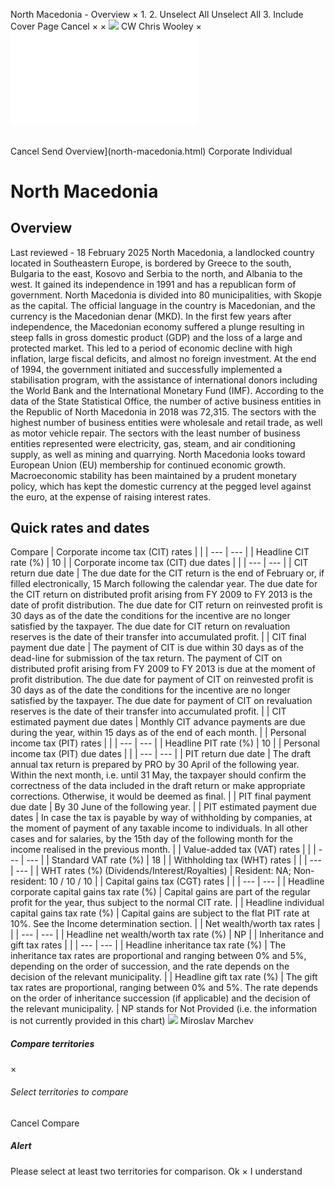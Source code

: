 North Macedonia - Overview
×
1.
2.
Unselect All
Unselect All
3.
Include Cover Page
Cancel
×
×
![](-/media/world-wide-tax-summaries/attachments/global---chris-wooley.ashx%3Frev=ac5e5f3223b34096b1afc2a6009c7320&revision=ac5e5f32-23b3-4096-b1af-c2a6009c7320&hash=859B7ADC84DC2CBEC9760E9E6EE7DE6D0A8BFCDF)
CW
Chris Wooley
×
![](north-macedonia.html)
######
Cancel
Send
Overview](north-macedonia.html)
Corporate
Individual
# North Macedonia
## Overview
Last reviewed - 18 February 2025
North Macedonia, a landlocked country located in Southeastern Europe, is bordered by Greece to the south, Bulgaria to the east, Kosovo and Serbia to the north, and Albania to the west. It gained its independence in 1991 and has a republican form of government. North Macedonia is divided into 80 municipalities, with Skopje as the capital. The official language in the country is Macedonian, and the currency is the Macedonian denar (MKD).
In the first few years after independence, the Macedonian economy suffered a plunge resulting in steep falls in gross domestic product (GDP) and the loss of a large and protected market. This led to a period of economic decline with high inflation, large fiscal deficits, and almost no foreign investment. At the end of 1994, the government initiated and successfully implemented a stabilisation program, with the assistance of international donors including the World Bank and the International Monetary Fund (IMF).
According to the data of the State Statistical Office, the number of active business entities in the Republic of North Macedonia in 2018 was 72,315. The sectors with the highest number of business entities were wholesale and retail trade, as well as motor vehicle repair. The sectors with the least number of business entities represented were electricity, gas, steam, and air conditioning supply, as well as mining and quarrying.
North Macedonia looks toward European Union (EU) membership for continued economic growth. Macroeconomic stability has been maintained by a prudent monetary policy, which has kept the domestic currency at the pegged level against the euro, at the expense of raising interest rates.
## Quick rates and dates
Compare
| Corporate income tax (CIT) rates | |
| --- | --- |
| Headline CIT rate (%) | 10 |
| Corporate income tax (CIT) due dates | |
| --- | --- |
| CIT return due date | The due date for the CIT return is the end of February or, if filled electronically, 15 March following the calendar year.  The due date for the CIT return on distributed profit arising from FY 2009 to FY 2013 is the date of profit distribution.  The due date for CIT return on reinvested profit is 30 days as of the date the conditions for the incentive are no longer satisfied by the taxpayer.  The due date for CIT return on revaluation reserves is the date of their transfer into accumulated profit. |
| CIT final payment due date | The payment of CIT is due within 30 days as of the dead-line for submission of the tax return.  The payment of CIT on distributed profit arising from FY 2009 to FY 2013 is due at the moment of profit distribution.  The due date for payment of CIT on reinvested profit is 30 days as of the date the conditions for the incentive are no longer satisfied by the taxpayer.  The due date for payment of CIT on revaluation reserves is the date of their transfer into accumulated profit. |
| CIT estimated payment due dates | Monthly CIT advance payments are due during the year, within 15 days as of the end of each month. |
| Personal income tax (PIT) rates | |
| --- | --- |
| Headline PIT rate (%) | 10 |
| Personal income tax (PIT) due dates | |
| --- | --- |
| PIT return due date | The draft annual tax return is prepared by PRO by 30 April of the following year. Within the next month, i.e. until 31 May, the taxpayer should confirm the correctness of the data included in the draft return or make appropriate corrections. Otherwise, it would be deemed as final. |
| PIT final payment due date | By 30 June of the following year. |
| PIT estimated payment due dates | In case the tax is payable by way of withholding by companies, at the moment of payment of any taxable income to individuals.  In all other cases and for salaries, by the 15th day of the following month for the income realised in the previous month. |
| Value-added tax (VAT) rates | |
| --- | --- |
| Standard VAT rate (%) | 18 |
| Withholding tax (WHT) rates | |
| --- | --- |
| WHT rates (%) (Dividends/Interest/Royalties) | Resident: NA;  Non-resident: 10 / 10 / 10 |
| Capital gains tax (CGT) rates | |
| --- | --- |
| Headline corporate capital gains tax rate (%) | Capital gains are part of the regular profit for the year, thus subject to the normal CIT rate. |
| Headline individual capital gains tax rate (%) | Capital gains are subject to the flat PIT rate at 10%. See the Income determination section. |
| Net wealth/worth tax rates | |
| --- | --- |
| Headline net wealth/worth tax rate (%) | NP |
| Inheritance and gift tax rates | |
| --- | --- |
| Headline inheritance tax rate (%) | The inheritance tax rates are proportional and ranging between 0% and 5%, depending on the order of succession, and the rate depends on the decision of the relevant municipality. |
| Headline gift tax rate (%) | The gift tax rates are proportional, ranging between 0% and 5%. The rate depends on the order of inheritance succession (if applicable) and the decision of the relevant municipality. |
NP stands for Not Provided (i.e. the information is not currently provided in this chart)
![](-/media/world-wide-tax-summaries/northmacedoniamiroslav-marchevnorth-macedonia--miroslav-marchevjpg20210120171650340.ashx%3Frev=03dbeb07d57945a381f73ee8fb23b448&revision=03dbeb07-d579-45a3-81f7-3ee8fb23b448&hash=432F8B0920E5EB9EA60C0D4C9D5F18608B409BFB)
Miroslav Marchev
##### Compare territories
×
###### Select territories to compare
#####
Cancel
Compare
##### Alert
Please select at least two territories for comparison.
Ok
×
I understand
